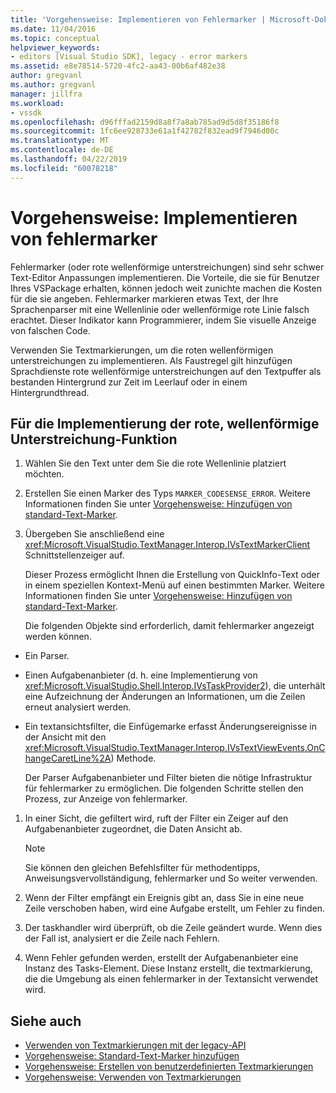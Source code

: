 ```yaml
---
title: 'Vorgehensweise: Implementieren von Fehlermarker | Microsoft-Dokumentation'
ms.date: 11/04/2016
ms.topic: conceptual
helpviewer_keywords:
- editors [Visual Studio SDK], legacy - error markers
ms.assetid: e8e78514-5720-4fc2-aa43-00b6af482e38
author: gregvanl
ms.author: gregvanl
manager: jillfra
ms.workload:
- vssdk
ms.openlocfilehash: d96fffad2159d8a8f7a8ab785ad9d5d8f35186f8
ms.sourcegitcommit: 1fc6ee928733e61a1f42782f832ead9f7946d00c
ms.translationtype: MT
ms.contentlocale: de-DE
ms.lasthandoff: 04/22/2019
ms.locfileid: "60078218"
---
```

# <a name="how-to-implement-error-markers"></a>Vorgehensweise: Implementieren von fehlermarker
Fehlermarker (oder rote wellenförmige unterstreichungen) sind sehr schwer Text-Editor Anpassungen implementieren. Die Vorteile, die sie für Benutzer Ihres VSPackage erhalten, können jedoch weit zunichte machen die Kosten für die sie angeben. Fehlermarker markieren etwas Text, der Ihre Sprachenparser mit eine Wellenlinie oder wellenförmige rote Linie falsch erachtet. Dieser Indikator kann Programmierer, indem Sie visuelle Anzeige von falschen Code.

 Verwenden Sie Textmarkierungen, um die roten wellenförmigen unterstreichungen zu implementieren. Als Faustregel gilt hinzufügen Sprachdienste rote wellenförmige unterstreichungen auf den Textpuffer als bestanden Hintergrund zur Zeit im Leerlauf oder in einem Hintergrundthread.

## <a name="to-implement-the-red-wavy-underline-feature"></a>Für die Implementierung der rote, wellenförmige Unterstreichung-Funktion

1. Wählen Sie den Text unter dem Sie die rote Wellenlinie platziert möchten.

2. Erstellen Sie einen Marker des Typs `MARKER_CODESENSE_ERROR`. Weitere Informationen finden Sie unter [Vorgehensweise: Hinzufügen von standard-Text-Marker](../extensibility/how-to-add-standard-text-markers.md).

3. Übergeben Sie anschließend eine <xref:Microsoft.VisualStudio.TextManager.Interop.IVsTextMarkerClient> Schnittstellenzeiger auf.

   Dieser Prozess ermöglicht Ihnen die Erstellung von QuickInfo-Text oder in einem speziellen Kontext-Menü auf einen bestimmten Marker. Weitere Informationen finden Sie unter [Vorgehensweise: Hinzufügen von standard-Text-Marker](../extensibility/how-to-add-standard-text-markers.md).

   Die folgenden Objekte sind erforderlich, damit fehlermarker angezeigt werden können.

- Ein Parser.

- Einen Aufgabenanbieter (d. h. eine Implementierung von <xref:Microsoft.VisualStudio.Shell.Interop.IVsTaskProvider2>), die unterhält eine Aufzeichnung der Änderungen an Informationen, um die Zeilen erneut analysiert werden.

- Ein textansichtsfilter, die Einfügemarke erfasst Änderungsereignisse in der Ansicht mit den <xref:Microsoft.VisualStudio.TextManager.Interop.IVsTextViewEvents.OnChangeCaretLine%2A>) Methode.

  Der Parser Aufgabenanbieter und Filter bieten die nötige Infrastruktur für fehlermarker zu ermöglichen. Die folgenden Schritte stellen den Prozess, zur Anzeige von fehlermarker.

1. In einer Sicht, die gefiltert wird, ruft der Filter ein Zeiger auf den Aufgabenanbieter zugeordnet, die Daten Ansicht ab.

    > [!NOTE]
    >  Sie können den gleichen Befehlsfilter für methodentipps, Anweisungsvervollständigung, fehlermarker und So weiter verwenden.

2. Wenn der Filter empfängt ein Ereignis gibt an, dass Sie in eine neue Zeile verschoben haben, wird eine Aufgabe erstellt, um Fehler zu finden.

3. Der taskhandler wird überprüft, ob die Zeile geändert wurde. Wenn dies der Fall ist, analysiert er die Zeile nach Fehlern.

4. Wenn Fehler gefunden werden, erstellt der Aufgabenanbieter eine Instanz des Tasks-Element. Diese Instanz erstellt, die textmarkierung, die die Umgebung als einen fehlermarker in der Textansicht verwendet wird.

## <a name="see-also"></a>Siehe auch
- [Verwenden von Textmarkierungen mit der legacy-API](../extensibility/using-text-markers-with-the-legacy-api.md)
- [Vorgehensweise: Standard-Text-Marker hinzufügen](../extensibility/how-to-add-standard-text-markers.md)
- [Vorgehensweise: Erstellen von benutzerdefinierten Textmarkierungen](../extensibility/how-to-create-custom-text-markers.md)
- [Vorgehensweise: Verwenden von Textmarkierungen](../extensibility/how-to-use-text-markers.md)
